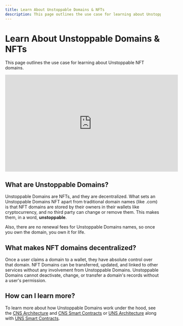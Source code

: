 ```yaml
---
title: Learn About Unstoppable Domains & NFTs
description: This page outlines the use case for learning about Unstoppable NFT domains.
---
```


# Learn About Unstoppable Domains & NFTs
This page outlines the use case for learning about Unstoppable NFT domains.

<iframe width="560" height="315" src="https://www.youtube.com/embed/rs-lYFtwqds" title="YouTube video player" frameborder="0" allow="accelerometer; autoplay; clipboard-write; encrypted-media; gyroscope; picture-in-picture" allowfullscreen></iframe>

## What are Unstoppable Domains?

Unstoppable Domains are NFTs, and they are decentralized. What sets an Unstoppable Domains NFT apart from traditional domain names (like .com) is that NFT domains are stored by their owners in their wallets like cryptocurrency, and no third party can change or remove them. This makes them, in a word, **unstoppable**. 

Also, there are no renewal fees for Unstoppable Domains names, so once you own the domain, you own it for life.

## What makes NFT domains decentralized?

Once a user claims a domain to a wallet, they have absolute control over that domain. NFT Domains can be transferred, updated, and linked to other services without any involvement from Unstoppable Domains. Unstoppable Domains cannot deactivate, change, or transfer a domain's records without a user's permission.

## How can I learn more?

To learn more about how Unstoppable Domains work under the hood, see the [CNS Architecture](../getting-started/domain-registry-essentials/cns-architecture-overview.md) and [CNS Smart Contracts](../developer-toolkit/smart-contracts/cns-smart-contracts.md) or [UNS Architecture](../getting-started/domain-registry-essentials/uns-architecture-overview.md) along with [UNS Smart Contracts](../developer-toolkit/smart-contracts/uns-smart-contracts.md).
